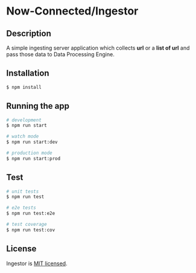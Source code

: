 # Now-Connected/Ingestor

## Description

A simple ingesting server application which collects **url** or a **list of url** and pass those data to Data Processing Engine.

## Installation

```bash
$ npm install
```

## Running the app

```bash
# development
$ npm run start

# watch mode
$ npm run start:dev

# production mode
$ npm run start:prod
```

## Test

```bash
# unit tests
$ npm run test

# e2e tests
$ npm run test:e2e

# test coverage
$ npm run test:cov
```

## License

  Ingestor is [MIT licensed](LICENSE).

